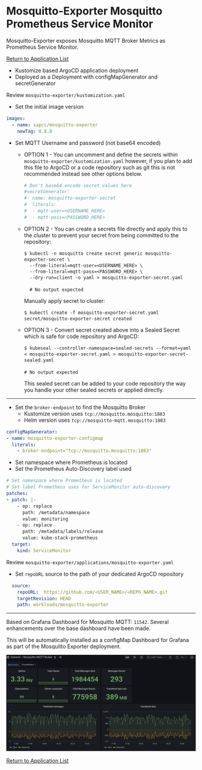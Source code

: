 # Mosquitto-Exporter Mosquitto Prometheus Service Monitor

Mosquitto-Exporter exposes Mosquitto MQTT Broker Metrics as Prometheus Service Monitor.

[Return to Application List](../)

* Kustomize based ArgoCD application deployment
* Deployed as a Deployment with configMapGenerator and secretGenerator

Review `mosquitto-exporter/kustomization.yaml`

* Set the initial image version

```yaml
images:
  - name: sapcc/mosquitto-exporter
    newTag: 0.8.0
```

* Set MQTT Username and password (not base64 encoded)

  * OPTION 1 - You can uncomment and define the secrets within `mosquitto-exporter/kustomization.yaml` however, if you plan to add this file to ArgoCD or a code repository such as git this is not recommended instead see other options below.

    ```yaml
    # Don't base64 encode secret values here
    #secretGenerator:
    #- name: mosquitto-exporter-secret
    #  literals:
    #  - mqtt-user=<USERNAME_HERE>
    #  - mqtt-pass=<PASSWORD_HERE>
    ```

  * OPTION 2 - You can create a secrets file directly and apply this to the cluster to prevent your secret from being committed to the repository:

    ```shell
    $ kubectl -n mosquitto create secret generic mosquitto-exporter-secret \
      --from-literal=mqtt-user=<USERNAME_HERE> \
      --from-literal=mqtt-pass=<PASSWORD_HERE> \
      --dry-run=client -o yaml > mosquitto-exporter-secret.yaml

      # No output expected
    ```

    Manually apply secret to cluster:

    ```shell
    $ kubectl create -f mosquitto-exporter-secret.yaml 
    secret/mosquitto-exporter-secret created
    ```

  * OPTION 3 - Convert secret created above into a Sealed Secret which is safe for code repository and ArgoCD:

    ```shell
    $ kubeseal --controller-namespace=sealed-secrets --format=yaml < mosquitto-exporter-secret.yaml > mosquitto-exporter-secret-sealed.yaml

    # No output expected
    ```

    This sealed secret can be added to your code repository the way you handle your other sealed secrets or applied directly.

---

* Set the `broker-endpoint` to find the Mosquitto Broker
  * Kustomize version uses `tcp://mosquitto.mosquitto:1883`
  * Helm version uses `tcp://mosquitto-mqtt.mosquitto:1883`

```yaml
configMapGenerator:
- name: mosquitto-exporter-configmap
  literals:
    - broker-endpoint="tcp://mosquitto.mosquitto:1883"
```

* Set namespace where Prometheus is located
* Set the Prometheus Auto-Discovery label used

```yaml
# Set namespace where Prometheus is located
# Set label Prometheus uses for ServiceMonitor auto-discovery
patches:
- patch: |-
    - op: replace
      path: /metadata/namespace
      value: monitoring
    - op: replace
      path: /metadata/labels/release
      value: kube-stack-prometheus
  target:
    kind: ServiceMonitor
```

Review `mosquitto-exporter/applications/mosquitto-exporter.yaml`

* Set `repoURL` source to the path of your dedicated ArgoCD repository

```yaml
  source:
    repoURL:  https://github.com/<USER_NAME>/<REPO_NAME>.git
    targetRevision: HEAD
    path: workloads/mosquitto-exporter
```

---

Based on Grafana Dashboard for Mosquitto MQTT: `11542`. Several enhancements over the base dashboard have been made.

This will be automatically installed as a configMap Dashboard for Grafana as part of the Mosquitto Exporter deployment.

![Grafana Dashboard using exporter](grafana_dashboard_11542.png)

[Return to Application List](../)
